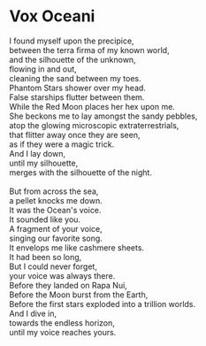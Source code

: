 # Vox Oceani

I found myself upon the precipice,<br />
between the terra firma of my known world,<br />
and the silhouette of the unknown,<br />
flowing in and out,<br />
cleaning the sand between my toes.<br />
Phantom Stars shower over my head.<br />
False starships flutter between them.<br />
While the Red Moon places her hex upon me.<br />
She beckons me to lay amongst the sandy pebbles,<br />
atop the glowing microscopic extraterrestrials,<br />
that flitter away once they are seen,<br />
as if they were a magic trick.<br />
And I lay down,<br />
until my silhouette,<br />
merges with the silhouette of the night.<br />
<br />
But from across the sea,<br />
a pellet knocks me down.<br />
It was the Ocean's voice.<br />
It sounded like you.<br />
A fragment of your voice,<br />
singing our favorite song.<br />
It envelops me like cashmere sheets.<br />
It had been so long,<br />
But I could never forget,<br />
your voice was always there.<br />
Before they landed on Rapa Nui,<br />
Before the Moon burst from the Earth,<br />
Before the first stars exploded into a trillion worlds.<br />
And I dive in,<br />
towards the endless horizon,<br />
until my voice reaches yours.

